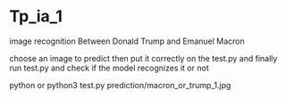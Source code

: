 # Tp_ia_1

image recognition Between Donald Trump and Emanuel Macron

choose an image to predict 
then
put it correctly on the test.py 
and finally
run test.py and check if the model recognizes it or not 


python or python3 test.py prediction/macron_or_trump_1.jpg
